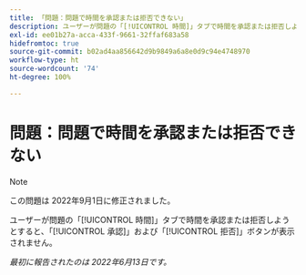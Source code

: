 ```yaml
---
title: 「問題：問題で時間を承認または拒否できない」
description: ユーザーが問題の「[!UICONTROL 時間]」タブで時間を承認または拒否しようとすると、「[!UICONTROL 承認]」および「[!UICONTROL 拒否]」ボタンが表示されません。
exl-id: ee01b27a-acca-433f-9661-32ffaf683a58
hidefromtoc: true
source-git-commit: b02ad4aa856642d9b9849a6a8e0d9c94e4748970
workflow-type: ht
source-wordcount: '74'
ht-degree: 100%

---
```


# 問題：問題で時間を承認または拒否できない

>[!NOTE]
>
>この問題は 2022年9月1日に修正されました。

ユーザーが問題の「[!UICONTROL 時間]」タブで時間を承認または拒否しようとすると、「[!UICONTROL 承認]」および「[!UICONTROL 拒否]」ボタンが表示されません。

_最初に報告されたのは 2022年6月13日です。_
